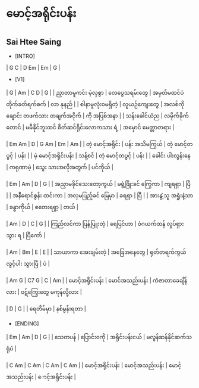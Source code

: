 # မောင့်အရိုင်းပန်း
## Sai Htee Saing

- [INTRO]

| G C | D Em | Em | G |

- [V1]

| G | Am | C D | G |
| ညှာတာမူကင်း မဲ့လှစွာ | လေပွေသရမ်းတွေ | အမှတ်မထင်ပဲ တိုက်ခတ်ရက်စက် | လာ နုနည် |
| စါနာမူလုံး၀မရှိတဲ့ | လူယဉ်ကျေးတွေ | အလစ်ကိုချောင်း တဖက်သား တချက်အငိုက် | ကို အပြစ်အနာ | 
| သန်းခေါင်ယံည | လမိုက်ခိုက်တောင် | မမီနိုင်ဘူးထင်  စိတ်ဆင်ရိုင်းလောကသား ရဲ့ | အမှောင် မေတ္တာတရား |



| Em Am | D | G  Am | Em | Am |
| တဲ့ မောင့်အရိုင်း | ပန်း အသိမကြွယ် | တဲ့ မောင့်တပွင့် | ပန်း |
| မဲ့ မောင့်အရိုင်းပန်း | သန့်စင် | တဲ့ မောင့်တပွင့် | ပန်း | 
| ခေါင်း ပါးလွန်းနေ | ကရုဏာမဲ့ | သွေး သားအလိုအတွက် | ပင်ကိုယ် |




| Em | Am | D | G |
| အညှာမခိုင်သေးတော့ကွယ် | မဖွံ့ဖြိုးခင် ကြွေကာ | ကျရရှာ | ပြီ |
| အနီရောင်စွန်း ထင်းကာ | အလှမပြည့်ခင် မြေမှာ | ခရရှာ | ပြီ |
| အားနွဲ့သူ အရှုံးနဲ့သာ | ခန္ဓာကိုယ် | စတေးရရှာ့ | တယ် | 


| Am | D | C | G |
| ကြည်လင်ကာ ပြန့်ပြူးတဲ့ | ရေပြင်ဟာ | ဝဲဂယက်ထန် လှုပ်ရှားသွား ရ | ပြီကော် | 


| Am | Bm | E | E |
| သာယာကာ အေးချမ်းတဲ့ | အခြေအနေတွေ | ရုတ်တရက်ကွယ်လွင့်ပါး သွားပြီ | ပဲ |  


| Am G | C7 G |  C | Am | 
| မောင့်အရိုင်းပန်း | မောင်အသည်းပန်း | ကံဇာတာခေချိန်လား | ဝဋ်ကြွေးတွေ မကုန်လို့လား | 


| D | G |
| ရေတိမ်မှာ | နစ်မွန်းရတာ | 

- [ENDING]

| Em | Am | D | G |
| သေတပန် | ပြောင်း၀ကို |  အရိုင်းပန်းငယ် | မလွန်ဆန်နိုင်ဆက်သရုံပဲ  |


| C Am | C Am | C Am | C Am | 
| မောင့်အရိုင်းပန်း | မောင့်အသည်းပန်း | မောင့်အသည်းပန်း | ောင့်အရိုင်းပန်း | 

